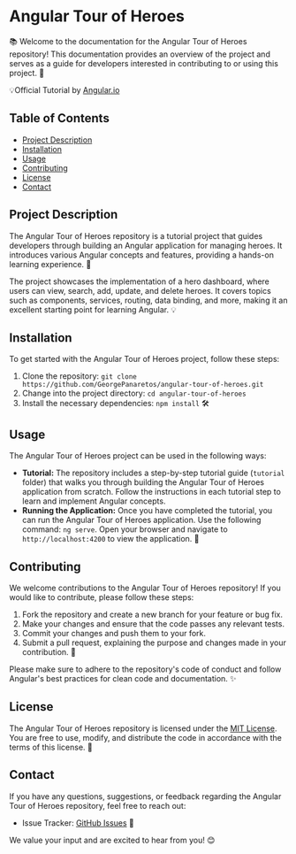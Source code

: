 # Angular Tour of Heroes

📚 Welcome to the documentation for the Angular Tour of Heroes repository! This documentation provides an overview of the project and serves as a guide for developers interested in contributing to or using this project. 🚀

💡Official Tutorial by [Angular.io](https://angular.io/tutorial/tour-of-heroes)

## Table of Contents

- [Project Description](#project-description)
- [Installation](#installation)
- [Usage](#usage)
- [Contributing](#contributing)
- [License](#license)
- [Contact](#contact)

## Project Description

The Angular Tour of Heroes repository is a tutorial project that guides developers through building an Angular application for managing heroes. It introduces various Angular concepts and features, providing a hands-on learning experience. 🎯

The project showcases the implementation of a hero dashboard, where users can view, search, add, update, and delete heroes. It covers topics such as components, services, routing, data binding, and more, making it an excellent starting point for learning Angular. 💡

## Installation

To get started with the Angular Tour of Heroes project, follow these steps:

1. Clone the repository: `git clone https://github.com/GeorgePanaretos/angular-tour-of-heroes.git`
2. Change into the project directory: `cd angular-tour-of-heroes`
3. Install the necessary dependencies: `npm install` 🛠️

## Usage

The Angular Tour of Heroes project can be used in the following ways:

- **Tutorial:** The repository includes a step-by-step tutorial guide (`tutorial` folder) that walks you through building the Angular Tour of Heroes application from scratch. Follow the instructions in each tutorial step to learn and implement Angular concepts.
- **Running the Application:** Once you have completed the tutorial, you can run the Angular Tour of Heroes application. Use the following command: `ng serve`. Open your browser and navigate to `http://localhost:4200` to view the application. 🏃

## Contributing

We welcome contributions to the Angular Tour of Heroes repository! If you would like to contribute, please follow these steps:

1. Fork the repository and create a new branch for your feature or bug fix.
2. Make your changes and ensure that the code passes any relevant tests.
3. Commit your changes and push them to your fork.
4. Submit a pull request, explaining the purpose and changes made in your contribution. 🤝

Please make sure to adhere to the repository's code of conduct and follow Angular's best practices for clean code and documentation. ✨

## License

The Angular Tour of Heroes repository is licensed under the [MIT License](LICENSE). You are free to use, modify, and distribute the code in accordance with the terms of this license. 📜

## Contact

If you have any questions, suggestions, or feedback regarding the Angular Tour of Heroes repository, feel free to reach out:

- Issue Tracker: [GitHub Issues](https://github.com/GeorgePanaretos/angular-tour-of-heroes/issues) 📮

We value your input and are excited to hear from you! 😊
